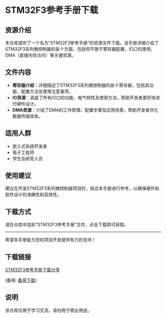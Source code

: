 # STM32F3参考手册下载

## 资源介绍

本仓库提供了一个名为“STM32F3参考手册”的资源文件下载。该手册详细介绍了STM32F3系列微控制器的各个方面，包括但不限于寄存器配置、IO口的使用、DMA（直接内存访问）等关键资源。

## 文件内容

- **寄存器介绍**：详细描述了STM32F3系列微控制器的各个寄存器，包括其功能、配置方法及使用注意事项。
- **IO资源**：涵盖了所有IO口的功能、电气特性及使用方法，帮助开发者更好地进行硬件设计。
- **DMA资源**：介绍了DMA的工作原理、配置步骤及应用场景，帮助开发者优化数据传输效率。

## 适用人群

- 嵌入式系统开发者
- 电子工程师
- 学生及研究人员

## 使用建议

建议在开发STM32F3系列微控制器项目时，结合本手册进行参考，以确保硬件和软件设计的准确性和高效性。

## 下载方式

请在仓库中找到“STM32F3参考手册”文件，点击下载即可获取。

---

希望本手册能为您的项目开发提供有力的支持！

## 下载链接
[STM32F3参考手册下载分享](https://pan.quark.cn/s/b1f8fe809005) 

(备用: [备用下载](https://pan.baidu.com/s/13EFM_AqNTUUq27SZESysng?pwd=1234))

## 说明

该仓库仅用于学习交流，请勿用于商业用途。
